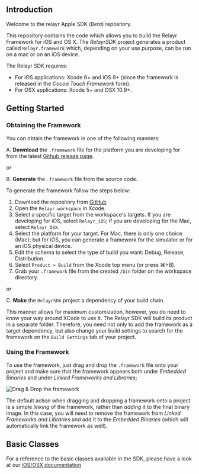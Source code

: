 Introduction
------------

Welcome to the relayr Apple SDK (*Beta*) repository.

This repository contains the code which allows you to build the Relayr Framework for iOS and OS X. The *RelayrSDK* project generates a product called `Relayr.framework` which, depending on your use purpose, can be run on a mac or on an iOS device.

The Relayr SDK requires:

* For iOS applications: Xcode 6+ and iOS 8+ (since the framework is released in the *Cocoa Touch Framework* form).
* For OSX applications: Xcode 5+ and OSX 10.9+.

Getting Started
---------------

### Obtaining the Framework

You can obtain the framework in one of the following manners:

A. **Download** the `.framework` file for the platform you are developing for from the latest [Github release page](https://github.com/relayr/apple-sdk/releases/).

*or* 

B. **Generate** the `.framework` file from the source code.

  To generate the framework follow the steps below:

  1. Download the repository from [GitHub](https://github.com/relayr/apple-sdk)
  2. Open the `Relayr.workspace` in Xcode.
  3. Select a specific target from the workspace's targets. If you are developing for iOS, select `Relayr_iOS`; if you are developing for the Mac, select `Relayr_OSX`.
  4. Select the platform for your target. For Mac, there is only one choice (Mac); but for iOS, you can generate a framework for the simulator or for an iOS physical device.
  5. Edit the schema to select the type of build you want: Debug, Release, Distribution.
  6. Select `Product > Build` from the Xcode top menu (or press ⌘+B).
  7. Grab your `.framework` file from the created `/bin` folder on the workspace directory.

*or*

C. **Make** the `RelayrSDK` project a dependency of your build chain.

  This manner allows for maximum customization, however, you do need to know your way around XCode to use it. The Relayr SDK will build its product in a separate folder. Therefore, you need not only to add the framework as a target dependency, but also change your build settings to search for the framework on the `Build Settings` tab of your project.

### Using the Framework

To use the framework, just drag and drop the `.framework` file onto your project and make sure that the framework appears both under *Embedded Binaries* and under *Linked Frameworks and Libraries*;

  ![Drag & Drop the framework](./README/Assets/BuildProcess02.gif)

The default action when dragging and dropping a framework onto a project is a simple *linking* of the framework, rather than *adding* it to the final binary image. In this case, you will need to remove the framework from *Linked Frameworks and Libraries* and add it to the *Embedded Binaries* (which will automatically link the framework as well).

Basic Classes
-------------

For a reference to the basic classes available in the SDK, please have a look at our [iOS/OSX documentation ](https://developer.relayr.io/documents/Apple/Classes)
